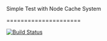 Simple Test with Node Cache System

=====================

[![Build Status](https://travis-ci.org/hefangshi/nodeCacheCleanTest.svg?branch=master)](https://travis-ci.org/hefangshi/nodeCacheCleanTest)
